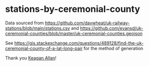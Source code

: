 # stations-by-ceremonial-county

Data sourced from https://github.com/davwheat/uk-railway-stations/blob/main/stations.csv and https://github.com/evansd/uk-ceremonial-counties/blob/master/uk-ceremonial-counties.geojson

See https://gis.stackexchange.com/questions/489128/find-the-uk-ceremonial-county-of-a-lat-long-pair for the method of generation

Thank you [Keagan Allan](https://gis.stackexchange.com/users/41028/keagan-allan)!
